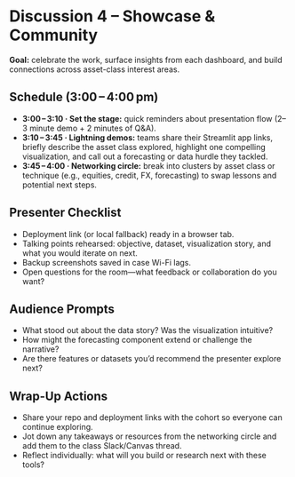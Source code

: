 # Discussion 4 – Showcase & Community

**Goal:** celebrate the work, surface insights from each dashboard, and build connections across asset-class interest areas.

## Schedule (3:00 – 4:00 pm)
- **3:00 – 3:10 · Set the stage:** quick reminders about presentation flow (2–3 minute demo + 2 minutes of Q&A).
- **3:10 – 3:45 · Lightning demos:** teams share their Streamlit app links, briefly describe the asset class explored, highlight one compelling visualization, and call out a forecasting or data hurdle they tackled.
- **3:45 – 4:00 · Networking circle:** break into clusters by asset class or technique (e.g., equities, credit, FX, forecasting) to swap lessons and potential next steps.

## Presenter Checklist
- Deployment link (or local fallback) ready in a browser tab.
- Talking points rehearsed: objective, dataset, visualization story, and what you would iterate on next.
- Backup screenshots saved in case Wi-Fi lags.
- Open questions for the room—what feedback or collaboration do you want?

## Audience Prompts
- What stood out about the data story? Was the visualization intuitive?
- How might the forecasting component extend or challenge the narrative?
- Are there features or datasets you’d recommend the presenter explore next?

## Wrap-Up Actions
- Share your repo and deployment links with the cohort so everyone can continue exploring.
- Jot down any takeaways or resources from the networking circle and add them to the class Slack/Canvas thread.
- Reflect individually: what will you build or research next with these tools?
